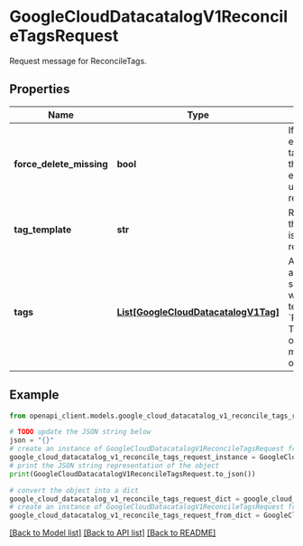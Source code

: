 # GoogleCloudDatacatalogV1ReconcileTagsRequest

Request message for ReconcileTags.

## Properties

Name | Type | Description | Notes
------------ | ------------- | ------------- | -------------
**force_delete_missing** | **bool** | If set to &#x60;true&#x60;, deletes entry tags related to a tag template not listed in the tags source from an entry. If set to &#x60;false&#x60;, unlisted tags are retained. | [optional] 
**tag_template** | **str** | Required. The name of the tag template, which is used for reconciliation. | [optional] 
**tags** | [**List[GoogleCloudDatacatalogV1Tag]**](GoogleCloudDatacatalogV1Tag.md) | A list of tags to apply to an entry. A tag can specify a tag template, which must be the template specified in the &#x60;ReconcileTagsRequest&#x60;. The sole entry and each of its columns must be mentioned at most once. | [optional] 

## Example

```python
from openapi_client.models.google_cloud_datacatalog_v1_reconcile_tags_request import GoogleCloudDatacatalogV1ReconcileTagsRequest

# TODO update the JSON string below
json = "{}"
# create an instance of GoogleCloudDatacatalogV1ReconcileTagsRequest from a JSON string
google_cloud_datacatalog_v1_reconcile_tags_request_instance = GoogleCloudDatacatalogV1ReconcileTagsRequest.from_json(json)
# print the JSON string representation of the object
print(GoogleCloudDatacatalogV1ReconcileTagsRequest.to_json())

# convert the object into a dict
google_cloud_datacatalog_v1_reconcile_tags_request_dict = google_cloud_datacatalog_v1_reconcile_tags_request_instance.to_dict()
# create an instance of GoogleCloudDatacatalogV1ReconcileTagsRequest from a dict
google_cloud_datacatalog_v1_reconcile_tags_request_from_dict = GoogleCloudDatacatalogV1ReconcileTagsRequest.from_dict(google_cloud_datacatalog_v1_reconcile_tags_request_dict)
```
[[Back to Model list]](../README.md#documentation-for-models) [[Back to API list]](../README.md#documentation-for-api-endpoints) [[Back to README]](../README.md)


